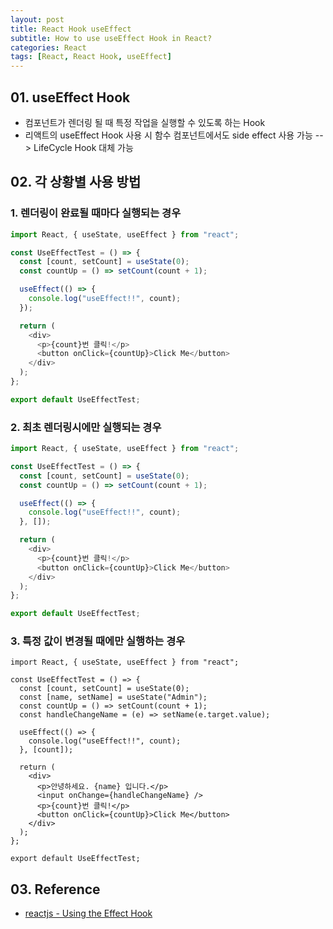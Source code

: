 ```yaml
---
layout: post
title: React Hook useEffect
subtitle: How to use useEffect Hook in React?
categories: React
tags: [React, React Hook, useEffect]
---
```


## 01. useEffect Hook

- 컴포넌트가 렌더링 될 때 특정 작업을 실행할 수 있도록 하는 Hook
- 리액트의 useEffect Hook 사용 시 함수 컴포넌트에서도 side effect 사용 가능 --> LifeCycle Hook 대체 가능

## 02. 각 상황별 사용 방법

### 1. 렌더링이 완료될 때마다 실행되는 경우

```TypeScript
import React, { useState, useEffect } from "react";

const UseEffectTest = () => {
  const [count, setCount] = useState(0);
  const countUp = () => setCount(count + 1);

  useEffect(() => {
    console.log("useEffect!!", count);
  });

  return (
    <div>
      <p>{count}번 클릭!</p>
      <button onClick={countUp}>Click Me</button>
    </div>
  );
};

export default UseEffectTest;
```

### 2. 최초 렌더링시에만 실행되는 경우

```TypeScript
import React, { useState, useEffect } from "react";

const UseEffectTest = () => {
  const [count, setCount] = useState(0);
  const countUp = () => setCount(count + 1);

  useEffect(() => {
    console.log("useEffect!!", count);
  }, []);

  return (
    <div>
      <p>{count}번 클릭!</p>
      <button onClick={countUp}>Click Me</button>
    </div>
  );
};

export default UseEffectTest;
```

### 3. 특정 값이 변경될 때에만 실행하는 경우

```TypeScipt
import React, { useState, useEffect } from "react";

const UseEffectTest = () => {
  const [count, setCount] = useState(0);
  const [name, setName] = useState("Admin");
  const countUp = () => setCount(count + 1);
  const handleChangeName = (e) => setName(e.target.value);

  useEffect(() => {
    console.log("useEffect!!", count);
  }, [count]);

  return (
    <div>
      <p>안녕하세요. {name} 입니다.</p>
      <input onChange={handleChangeName} />
      <p>{count}번 클릭!</p>
      <button onClick={countUp}>Click Me</button>
    </div>
  );
};

export default UseEffectTest;
```

## 03. Reference

- [reactjs - Using the Effect Hook](https://reactjs.org/docs/hooks-effect.html)